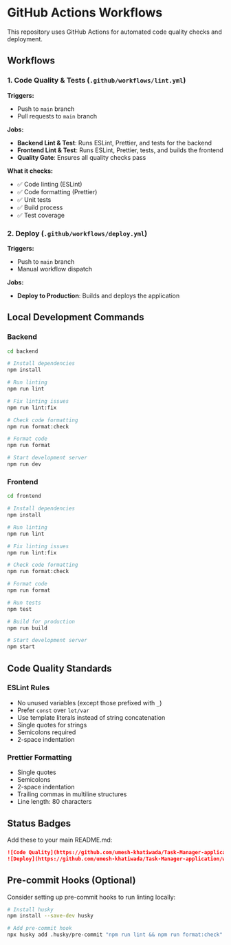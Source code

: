 # GitHub Actions Workflows

This repository uses GitHub Actions for automated code quality checks and deployment.

## Workflows

### 1. Code Quality & Tests (`.github/workflows/lint.yml`)

**Triggers:**
- Push to `main` branch
- Pull requests to `main` branch

**Jobs:**
- **Backend Lint & Test**: Runs ESLint, Prettier, and tests for the backend
- **Frontend Lint & Test**: Runs ESLint, Prettier, tests, and builds the frontend
- **Quality Gate**: Ensures all quality checks pass

**What it checks:**
- ✅ Code linting (ESLint)
- ✅ Code formatting (Prettier)
- ✅ Unit tests
- ✅ Build process
- ✅ Test coverage

### 2. Deploy (`.github/workflows/deploy.yml`)

**Triggers:**
- Push to `main` branch
- Manual workflow dispatch

**Jobs:**
- **Deploy to Production**: Builds and deploys the application

## Local Development Commands

### Backend
```bash
cd backend

# Install dependencies
npm install

# Run linting
npm run lint

# Fix linting issues
npm run lint:fix

# Check code formatting
npm run format:check

# Format code
npm run format

# Start development server
npm run dev
```

### Frontend
```bash
cd frontend

# Install dependencies
npm install

# Run linting
npm run lint

# Fix linting issues
npm run lint:fix

# Check code formatting
npm run format:check

# Format code
npm run format

# Run tests
npm test

# Build for production
npm run build

# Start development server
npm start
```

## Code Quality Standards

### ESLint Rules
- No unused variables (except those prefixed with `_`)
- Prefer `const` over `let/var`
- Use template literals instead of string concatenation
- Single quotes for strings
- Semicolons required
- 2-space indentation

### Prettier Formatting
- Single quotes
- Semicolons
- 2-space indentation
- Trailing commas in multiline structures
- Line length: 80 characters

## Status Badges

Add these to your main README.md:

```markdown
![Code Quality](https://github.com/umesh-khatiwada/Task-Manager-application/workflows/Code%20Quality%20&%20Tests/badge.svg)
![Deploy](https://github.com/umesh-khatiwada/Task-Manager-application/workflows/Deploy/badge.svg)
```

## Pre-commit Hooks (Optional)

Consider setting up pre-commit hooks to run linting locally:

```bash
# Install husky
npm install --save-dev husky

# Add pre-commit hook
npx husky add .husky/pre-commit "npm run lint && npm run format:check"
```

